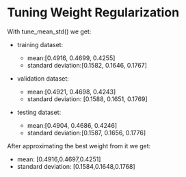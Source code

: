 
# Tuning Weight Regularization
With tune_mean_std() we get:

- training dataset:
    - mean:[0.4916, 0.4699, 0.4255]
    - standard deviation:[0.1582, 0.1646, 0.1767]

- validation dataset:
    - mean:[0.4921, 0.4698, 0.4243]
    - standard deviation: [0.1588, 0.1651, 0.1769]

- testing dataset:
    - mean:[0.4904, 0.4686, 0.4246]
    - standard deviation:[0.1587, 0.1656, 0.1776]

After approximating the best weight from it we get:

- mean: [0.4916,0.4697,0.4251]
- standard deviation: [0.1584,0.1648,0.1768]


